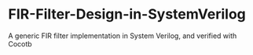 # FIR-Filter-Design-in-SystemVerilog
A generic FIR filter implementation in System Verilog, and verified with Cocotb
